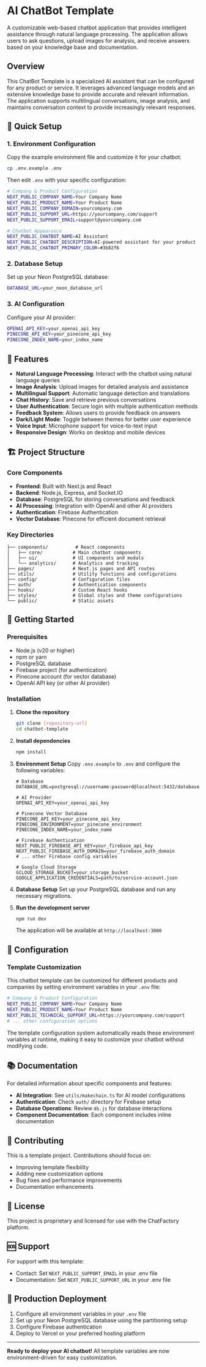 # AI ChatBot Template

A customizable web-based chatbot application that provides intelligent assistance through natural language processing. The application allows users to ask questions, upload images for analysis, and receive answers based on your knowledge base and documentation.

## Overview

This ChatBot Template is a specialized AI assistant that can be configured for any product or service. It leverages advanced language models and an extensive knowledge base to provide accurate and relevant information. The application supports multilingual conversations, image analysis, and maintains conversation context to provide increasingly relevant responses.

## 🚀 Quick Setup

### 1. Environment Configuration

Copy the example environment file and customize it for your chatbot:

```bash
cp .env.example .env
```

Then edit `.env` with your specific configuration:

```bash
# Company & Product Configuration
NEXT_PUBLIC_COMPANY_NAME=Your Company Name
NEXT_PUBLIC_PRODUCT_NAME=Your Product Name
NEXT_PUBLIC_COMPANY_DOMAIN=yourcompany.com
NEXT_PUBLIC_SUPPORT_URL=https://yourcompany.com/support
NEXT_PUBLIC_SUPPORT_EMAIL=support@yourcompany.com

# Chatbot Appearance
NEXT_PUBLIC_CHATBOT_NAME=AI Assistant
NEXT_PUBLIC_CHATBOT_DESCRIPTION=AI-powered assistant for your product
NEXT_PUBLIC_CHATBOT_PRIMARY_COLOR=#3b82f6
```

### 2. Database Setup

Set up your Neon PostgreSQL database:
```bash
DATABASE_URL=your_neon_database_url
```

### 3. AI Configuration  

Configure your AI provider:
```bash
OPENAI_API_KEY=your_openai_api_key
PINECONE_API_KEY=your_pinecone_api_key
PINECONE_INDEX_NAME=your_index_name
```

## 🌟 Features

- **Natural Language Processing**: Interact with the chatbot using natural language queries
- **Image Analysis**: Upload images for detailed analysis and assistance
- **Multilingual Support**: Automatic language detection and translations
- **Chat History**: Save and retrieve previous conversations
- **User Authentication**: Secure login with multiple authentication methods
- **Feedback System**: Allows users to provide feedback on answers
- **Dark/Light Mode**: Toggle between themes for better user experience
- **Voice Input**: Microphone support for voice-to-text input
- **Responsive Design**: Works on desktop and mobile devices

## 🏗️ Project Structure

### Core Components

- **Frontend**: Built with Next.js and React
- **Backend**: Node.js, Express, and Socket.IO
- **Database**: PostgreSQL for storing conversations and feedback
- **AI Processing**: Integration with OpenAI and other AI providers
- **Authentication**: Firebase Authentication
- **Vector Database**: Pinecone for efficient document retrieval

### Key Directories

```
├── components/          # React components
│   ├── core/           # Main chatbot components
│   ├── ui/             # UI components and modals
│   └── analytics/      # Analytics and tracking
├── pages/              # Next.js pages and API routes
├── utils/              # Utility functions and configurations
├── config/             # Configuration files
├── auth/               # Authentication components
├── hooks/              # Custom React hooks
├── styles/             # Global styles and theme configurations
└── public/             # Static assets
```
## 🚀 Getting Started

### Prerequisites

- Node.js (v20 or higher)
- npm or yarn
- PostgreSQL database
- Firebase project (for authentication)
- Pinecone account (for vector database)
- OpenAI API key (or other AI provider)

### Installation

1. **Clone the repository**
   ```bash
   git clone [repository-url]
   cd chatbot-template
   ```

2. **Install dependencies**
   ```bash
   npm install
   ```

3. **Environment Setup**
   Copy `.env.example` to `.env` and configure the following variables:

   ```env
   # Database
   DATABASE_URL=postgresql://username:password@localhost:5432/database_name

   # AI Provider
   OPENAI_API_KEY=your_openai_api_key
   
   # Pinecone Vector Database
   PINECONE_API_KEY=your_pinecone_api_key
   PINECONE_ENVIRONMENT=your_pinecone_environment
   PINECONE_INDEX_NAME=your_index_name

   # Firebase Authentication
   NEXT_PUBLIC_FIREBASE_API_KEY=your_firebase_api_key
   NEXT_PUBLIC_FIREBASE_AUTH_DOMAIN=your_firebase_auth_domain
   # ... other Firebase config variables

   # Google Cloud Storage
   GCLOUD_STORAGE_BUCKET=your_storage_bucket
   GOOGLE_APPLICATION_CREDENTIALS=path/to/service-account.json
   ```

4. **Database Setup**
   Set up your PostgreSQL database and run any necessary migrations.

5. **Run the development server**
   ```bash
   npm run dev
   ```

   The application will be available at `http://localhost:3000`

## 🔧 Configuration

### Template Customization

This chatbot template can be customized for different products and companies by setting environment variables in your `.env` file:

```bash
# Company & Product Configuration
NEXT_PUBLIC_COMPANY_NAME=Your Company Name
NEXT_PUBLIC_PRODUCT_NAME=Your Product Name
NEXT_PUBLIC_TECHNICAL_SUPPORT_URL=https://yourcompany.com/support
# ... other configuration options
```

The template configuration system automatically reads these environment variables at runtime, making it easy to customize your chatbot without modifying code.

## 📚 Documentation

For detailed information about specific components and features:

- **AI Integration**: See `utils/makechain.ts` for AI model configurations
- **Authentication**: Check `auth/` directory for Firebase setup
- **Database Operations**: Review `db.js` for database interactions
- **Component Documentation**: Each component includes inline documentation

## 🤝 Contributing

This is a template project. Contributions should focus on:
- Improving template flexibility
- Adding new customization options
- Bug fixes and performance improvements
- Documentation enhancements

## 📄 License

This project is proprietary and licensed for use with the ChatFactory platform.

## 🆘 Support

For support with this template:
- Contact: Set `NEXT_PUBLIC_SUPPORT_EMAIL` in your .env file
- Documentation: Set `NEXT_PUBLIC_SUPPORT_URL` in your .env file  

## 🚀 Production Deployment

1. Configure all environment variables in your `.env` file
2. Set up your Neon PostgreSQL database using the partitioning setup
3. Configure Firebase authentication 
4. Deploy to Vercel or your preferred hosting platform

---

**Ready to deploy your AI chatbot!** All template variables are now environment-driven for easy customization.
